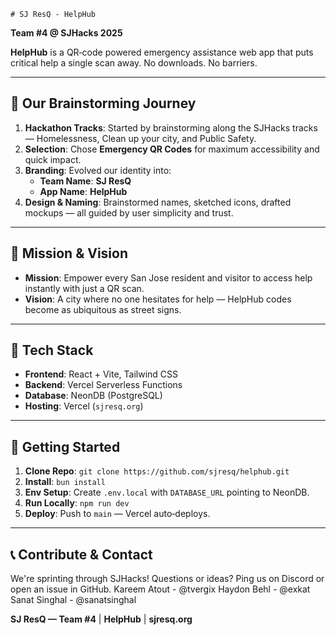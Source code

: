     # SJ ResQ - HelpHub

**Team #4 @ SJHacks 2025**

**HelpHub** is a QR‑code powered emergency assistance web app that puts critical help a single scan away. No downloads. No barriers.

---

## 🚀 Our Brainstorming Journey

1. **Hackathon Tracks**: Started by brainstorming along the SJHacks tracks — Homelessness, Clean up your city, and Public Safety.
3. **Selection**: Chose **Emergency QR Codes** for maximum accessibility and quick impact.
4. **Branding**: Evolved our identity into:
   - **Team Name**: **SJ ResQ**
   - **App Name**: **HelpHub**
5. **Design & Naming**: Brainstormed names, sketched icons, drafted mockups — all guided by user simplicity and trust.

---

## 🎯 Mission & Vision

- **Mission**: Empower every San Jose resident and visitor to access help instantly with just a QR scan.
- **Vision**: A city where no one hesitates for help — HelpHub codes become as ubiquitous as street signs.

---

## 🧩 Tech Stack

- **Frontend**: React + Vite, Tailwind CSS
- **Backend**: Vercel Serverless Functions
- **Database**: NeonDB (PostgreSQL)
- **Hosting**: Vercel (`sjresq.org`)

---

## 🏁 Getting Started

1. **Clone Repo**: `git clone https://github.com/sjresq/helphub.git`
2. **Install**: `bun install`
3. **Env Setup**: Create `.env.local` with `DATABASE_URL` pointing to NeonDB.
4. **Run Locally**: `npm run dev`
5. **Deploy**: Push to `main` — Vercel auto‑deploys.

---

## 📞 Contribute & Contact

We're sprinting through SJHacks! Questions or ideas? Ping us on Discord or open an issue in GitHub.
Kareem Atout - @tvergix
Haydon Behl - @exkat
Sanat Singhal - @sanatsinghal

**SJ ResQ — Team #4** | **HelpHub** | **sjresq.org**